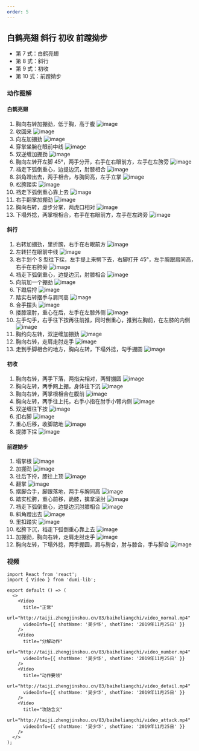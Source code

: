 ```yaml
---
order: 5
---
```


## 白鹤亮翅 斜行 初收 前蹚拗步

- 第 7 式：白鹤亮翅
- 第 8 式：斜行
- 第 9 式：初收
- 第 10 式：前蹚拗步

### 动作图解

#### 白鹤亮翅

1. 胸向右转加掤劲，低于胸，高于腹
   ![image](http://taiji.zhengjinshou.cn/83/baiheliangchi/180224.jpg)
2. 收回来
   ![image](http://taiji.zhengjinshou.cn/83/baiheliangchi/180230.jpg)
3. 向左加掤劲
   ![image](http://taiji.zhengjinshou.cn/83/baiheliangchi/180233.jpg)
4. 穿掌坐腕在眼前中线
   ![image](http://taiji.zhengjinshou.cn/83/baiheliangchi/180239.jpg)
5. 双逆缠加掤劲
   ![image](http://taiji.zhengjinshou.cn/83/baiheliangchi/180244.jpg)
6. 胸向左转开左脚 45°，两手分开，右手在右眼前方，左手在左胯旁
   ![image](http://taiji.zhengjinshou.cn/83/baiheliangchi/180254.jpg)
7. 裆走下弧倒重心，边提边沉，肘膝相合
   ![image](http://taiji.zhengjinshou.cn/83/baiheliangchi/180259.jpg)
8. 斜角蹬出去，两手相合，与胸同高，左手立掌
   ![image](http://taiji.zhengjinshou.cn/83/baiheliangchi/180304.jpg)
9. 松胯踏实
   ![image](http://taiji.zhengjinshou.cn/83/baiheliangchi/180308.jpg)
10. 裆走下弧倒重心靠上去
    ![image](http://taiji.zhengjinshou.cn/83/baiheliangchi/180312.jpg)
11. 右手翻掌加掤劲
    ![image](http://taiji.zhengjinshou.cn/83/baiheliangchi/180316.jpg)
12. 胸向右转，虚步分掌，两虎口相对
    ![image](http://taiji.zhengjinshou.cn/83/baiheliangchi/180320.jpg)
13. 下塌外捻，两掌根相合，右手在右眼前方，左手在左跨旁
    ![image](http://taiji.zhengjinshou.cn/83/baiheliangchi/180324.jpg)

#### 斜行

1. 右转加掤劲，里折腕，右手在右眼前方
   ![image](http://taiji.zhengjinshou.cn/83/baiheliangchi/180328.jpg)
2. 左转拦在眼前中线
   ![image](http://taiji.zhengjinshou.cn/83/baiheliangchi/180334.jpg)
3. 右手划个 S 型往下採，左手提上来劈下去，右脚打开 45°，左手腕跟肩同高，右手在右胯旁
   ![image](http://taiji.zhengjinshou.cn/83/baiheliangchi/180338.jpg)
4. 裆走下弧倒重心，边提边沉，肘膝相合
   ![image](http://taiji.zhengjinshou.cn/83/baiheliangchi/180344.jpg)
5. 向前加一个掤劲
   ![image](http://taiji.zhengjinshou.cn/83/baiheliangchi/180353.jpg)
6. 下蹬后捋
   ![image](http://taiji.zhengjinshou.cn/83/baiheliangchi/180400.jpg)
7. 踏实右转摆手与肩同高
   ![image](http://taiji.zhengjinshou.cn/83/baiheliangchi/180410.jpg)
8. 合手摆头
   ![image](http://taiji.zhengjinshou.cn/83/baiheliangchi/180415.jpg)
9. 搂膝滚肘，重心在后，左手在左膝外侧
   ![image](http://taiji.zhengjinshou.cn/83/baiheliangchi/180419.jpg)
10. 左手勾手，右手往下按再往前推，同时倒重心，推到左胸前，在左膝的内侧
    ![image](http://taiji.zhengjinshou.cn/83/baiheliangchi/180423.jpg)
11. 胸约向左转，双逆缠加掤劲
    ![image](http://taiji.zhengjinshou.cn/83/baiheliangchi/180427.jpg)
12. 胸向右转，走肩走肘走手
    ![image](http://taiji.zhengjinshou.cn/83/baiheliangchi/180431.jpg)
13. 走到手脚相合的地方，胸向左转，下塌外捻，勾手掤圆
    ![image](http://taiji.zhengjinshou.cn/83/baiheliangchi/180435.jpg)

#### 初收

1. 胸向右转，两手下落，两指尖相对，两臂掤圆
   ![image](http://taiji.zhengjinshou.cn/83/baiheliangchi/180441.jpg)
2. 胸向左转，两手网上掤，身体往下沉
   ![image](http://taiji.zhengjinshou.cn/83/baiheliangchi/180445.jpg)
3. 胸向右转，两掌根相合在腹前
   ![image](http://taiji.zhengjinshou.cn/83/baiheliangchi/180449.jpg)
4. 胸向左转，两手往上托，右手小指在肘手小臂内侧
   ![image](http://taiji.zhengjinshou.cn/83/baiheliangchi/180452.jpg)
5. 双逆缠往下按
   ![image](http://taiji.zhengjinshou.cn/83/baiheliangchi/180504.jpg)
6. 扣右脚
   ![image](http://taiji.zhengjinshou.cn/83/baiheliangchi/180507.jpg)
7. 重心后移，收脚踮地
   ![image](http://taiji.zhengjinshou.cn/83/baiheliangchi/180511.jpg)
8. 提膝下採
   ![image](http://taiji.zhengjinshou.cn/83/baiheliangchi/180515.jpg)

#### 前蹚拗步

1. 塌掌根
   ![image](http://taiji.zhengjinshou.cn/83/baiheliangchi/180519.jpg)
2. 加掤劲
   ![image](http://taiji.zhengjinshou.cn/83/baiheliangchi/180523.jpg)
3. 往后下捋，膝往上顶
   ![image](http://taiji.zhengjinshou.cn/83/baiheliangchi/180526.jpg)
4. 翻掌
   ![image](http://taiji.zhengjinshou.cn/83/baiheliangchi/180537.jpg)
5. 摆脚合手，脚跟落地，两手与胸同高
   ![image](http://taiji.zhengjinshou.cn/83/baiheliangchi/180542.jpg)
6. 踏实松胯，重心前移，跪膝，擒拿滚肘
   ![image](http://taiji.zhengjinshou.cn/83/baiheliangchi/180603.jpg)
7. 裆走下弧倒重心，边提边沉肘膝相合
   ![image](http://taiji.zhengjinshou.cn/83/baiheliangchi/180607.jpg)
8. 斜角蹬出去
   ![image](http://taiji.zhengjinshou.cn/83/baiheliangchi/180611.jpg)
9. 里扣踏实
   ![image](http://taiji.zhengjinshou.cn/83/baiheliangchi/180614.jpg)
10. 松胯下沉，裆走下弧倒重心靠上去
    ![image](http://taiji.zhengjinshou.cn/83/baiheliangchi/180617.jpg)
11. 加掤劲，胸向右转，走肩走肘走手
    ![image](http://taiji.zhengjinshou.cn/83/baiheliangchi/180621.jpg)
12. 胸向左转，下塌外捻，两手掤圆，肩与胯合，肘与膝合，手与脚合
    ![image](http://taiji.zhengjinshou.cn/83/baiheliangchi/180623.jpg)

### 视频

```tsx | inline
import React from 'react';
import { Video } from 'dumi-lib';

export default () => (
  <>
    <Video
      title="正常"
      url="http://taiji.zhengjinshou.cn/83/baiheliangchi/video_normal.mp4"
      videoInfo={{ shotName: '吴少华', shotTime: '2019年11月25日' }}
    />
    <Video
      title="分解动作"
      url="http://taiji.zhengjinshou.cn/83/baiheliangchi/video_number.mp4"
      videoInfo={{ shotName: '吴少华', shotTime: '2019年11月25日' }}
    />
    <Video
      title="动作要领"
      url="http://taiji.zhengjinshou.cn/83/baiheliangchi/video_detail.mp4"
      videoInfo={{ shotName: '吴少华', shotTime: '2019年11月25日' }}
    />
    <Video
      title="攻防含义"
      url="http://taiji.zhengjinshou.cn/83/baiheliangchi/video_attack.mp4"
      videoInfo={{ shotName: '吴少华', shotTime: '2019年11月25日' }}
    />
  </>
);
```
